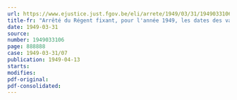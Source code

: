 ```yaml
---
url: https://www.ejustice.just.fgov.be/eli/arrete/1949/03/31/1949033106/justel
title-fr: "Arrêté du Régent fixant, pour l'année 1949, les dates des vacances annuelles dans l'industrie de la fabrication d'articles de voyage, d'équipements militaires, de sellerie et de maroquinerie"
date: 1949-03-31
source:
number: 1949033106
page: 888888
case: 1949-03-31/07
publication: 1949-04-13
starts:
modifies:
pdf-original:
pdf-consolidated:
---
```


